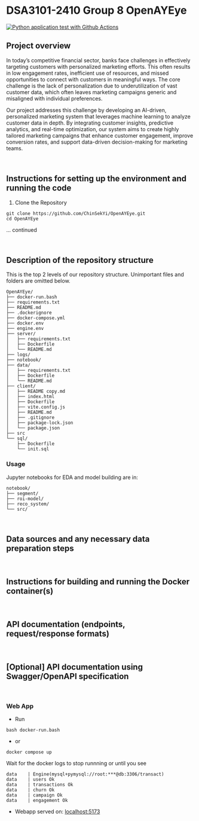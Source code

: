 # DSA3101-2410 Group 8 OpenAYEye
[![Python application test with Github Actions](https://github.com/ChinSekYi/OpenAYEye/actions/workflows/main.yml/badge.svg)](https://github.com/ChinSekYi/OpenAYEye/actions/workflows/main.yml)

## Project overview
In today’s competitive financial sector, banks face challenges in effectively targeting customers with personalized marketing efforts. This often results in low engagement rates, inefficient use of resources, and missed opportunities to connect with customers in meaningful ways. The core challenge is the lack of personalization due to underutilization of vast customer data, which often leaves marketing campaigns generic and misaligned with individual preferences.

Our project addresses this challenge by developing an AI-driven, personalized marketing system that leverages machine learning to analyze customer data in depth. By integrating customer insights, predictive analytics, and real-time optimization, our system aims to create highly tailored marketing campaigns that enhance customer engagement, improve conversion rates, and support data-driven decision-making for marketing teams.

<br>

## Instructions for setting up the environment and running the code
1. Clone the Repository
```
git clone https://github.com/ChinSekYi/OpenAYEye.git
cd OpenAYEye
```

... continued

<br>

## Description of the repository structure
This is the top 2 levels of our repository structure. Unimportant files and folders are omitted below. 
```
OpenAYEye/
├── docker-run.bash
├── requirements.txt
├── README.md
├── .dockerignore
├── docker-compose.yml
├── docker.env
├── engine.env
├── server/
│   ├── requirements.txt
│   ├── Dockerfile
│   └── README.md
├── logs/
├── notebook/
├── data/
│   ├── requirements.txt
│   ├── Dockerfile
│   └── README.md
├── client/
│   ├── README copy.md
│   ├── index.html
│   ├── Dockerfile
│   ├── vite.config.js
│   ├── README.md
│   ├── .gitignore
│   ├── package-lock.json
│   └── package.json
├── src
└── sql/
    ├── Dockerfile
    └── init.sql
```

### Usage

Jupyter notebooks for EDA and model building are in:
```
notebook/
├── segment/
├── roi-model/
├── reco_system/
└── src/
```

<br>

## Data sources and any necessary data preparation steps

<br>

## Instructions for building and running the Docker container(s)

<br>

## API documentation (endpoints, request/response formats)

<br>

## [Optional] API documentation using Swagger/OpenAPI specification

<br>

### Web App
- Run
```{bash}
bash docker-run.bash
```

- or 

```{bash}
docker compose up
```

Wait for the docker logs to stop runnning or until you see
```{docker}
data    | Engine(mysql+pymysql://root:***@db:3306/transact)
data    | users Ok
data    | transactions Ok
data    | churn Ok
data    | campaign Ok
data    | engagement Ok
```

- Webapp served on: [localhost:5173](http://localhost:5173)
